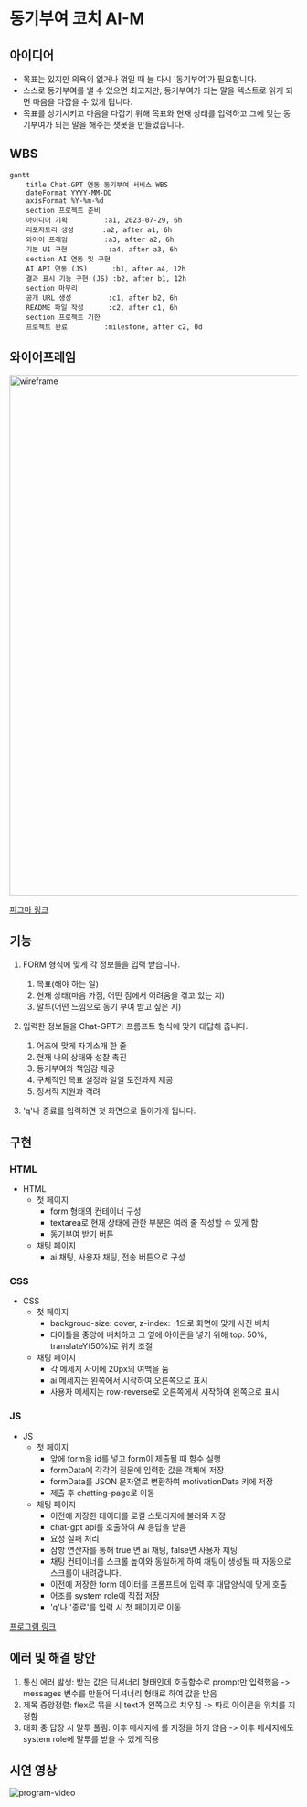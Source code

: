 # 동기부여 코치 AI-M

## 아이디어
- 목표는 있지만 의욕이 없거나 꺾일 때 늘 다시 '동기부여'가 필요합니다.
- 스스로 동기부여를 낼 수 있으면 최고지만, 동기부여가 되는 말을 텍스트로 읽게 되면 마음을 다잡을 수 있게 됩니다.
- 목표를 상기시키고 마음을 다잡기 위해 목표와 현재 상태를 입력하고 그에 맞는 동기부여가 되는 말을 해주는 챗봇을 만들었습니다.

## WBS
```mermaid
gantt
    title Chat-GPT 연동 동기부여 서비스 WBS
    dateFormat YYYY-MM-DD
    axisFormat %Y-%m-%d
    section 프로젝트 준비
    아이디어 기획         :a1, 2023-07-29, 6h
    리포지토리 생성       :a2, after a1, 6h
    와이어 프레임         :a3, after a2, 6h
    기본 UI 구현          :a4, after a3, 6h
    section AI 연동 및 구현
    AI API 연동 (JS)      :b1, after a4, 12h
    결과 표시 기능 구현 (JS) :b2, after b1, 12h
    section 마무리
    공개 URL 생성         :c1, after b2, 6h
    README 파일 작성      :c2, after c1, 6h
    section 프로젝트 기한
    프로젝트 완료         :milestone, after c2, 0d
```

## 와이어프레임
<img width="911" alt="wireframe" src="https://github.com/user-attachments/assets/e39dd143-bf47-42e6-9825-f68a19d53aff">

[피그마 링크](https://www.figma.com/design/pJDMri393hCWavvNmTVN0E/AIM?node-id=0-1&t=GxYUCK5Ys65OCrY9-1)

## 기능
1. FORM 형식에 맞게 각 정보들을 입력 받습니다.
    1. 목표(해야 하는 일)
    2. 현재 상태(마음 가짐, 어떤 점에서 어려움을 겪고 있는 지)
    3. 말투(어떤 느낌으로 동기 부여 받고 싶은 지)
      
2. 입력한 정보들을 Chat-GPT가 프롬프트 형식에 맞게 대답해 줍니다.
    1. 어조에 맞게 자기소개 한 줄
    2. 현재 나의 상태와 성찰 촉진
    3. 동기부여와 책임감 제공
    4. 구체적인 목표 설정과 일일 도전과제 제공
    5. 정서적 지원과 격려

3. 'q'나 종료를 입력하면 첫 화면으로 돌아가게 됩니다.

## 구현
### HTML
- HTML
    - 첫 페이지
        - form 형태의 컨테이너 구성
        - textarea로 현재 상태에 관한 부분은 여러 줄 작성할 수 있게 함
        - 동기부여 받기 버튼
    - 채팅 페이지
        - ai 채팅, 사용자 채팅, 전송 버튼으로 구성

### CSS
- CSS
    - 첫 페이지
        - backgroud-size: cover, z-index: -1으로 화면에 맞게 사진 배치
        - 타이틀을 중앙에 배치하고 그 옆에 아이콘을 넣기 위해 top: 50%, translateY(50%)로 위치 조절
    - 채팅 페이지
        - 각 메세지 사이에 20px의 여백을 둠
        - ai 메세지는 왼쪽에서 시작하여 오른쪽으로 표시
        - 사용자 메세지는 row-reverse로 오른쪽에서 시작하여 왼쪽으로 표시

### JS
- JS
    - 첫 페이지
        - 앞에 form을 id를 넣고 form이 제출될 때 함수 실행
        - formData에 각각의 질문에 입력한 값을 객체에 저장
        - formData를 JSON 문자열로 변환하여 motivationData 키에 저장
        - 제출 후 chatting-page로 이동
    - 채팅 페이지
        - 이전에 저장한 데이터를 로컬 스토리지에 불러와 저장
        - chat-gpt api를 호출하여 AI 응답을 받음
        - 요청 실패 처리
        - 삼항 연산자를 통해 true 면 ai 채팅, false면 사용자 채팅
        - 채팅 컨테이너를 스크롤 높이와 동일하게 하여 채팅이 생성될 때 자동으로 스크롤이 내려갑니다.
        - 이전에 저장한 form 데이터를 프롬프트에 입력 후 대답양식에 맞게 호출
        - 어조를 system role에 직접 저장
        - 'q'나 '종료'를 입력 시 첫 페이지로 이동

[프로그램 링크](https://donggyu-kim1.github.io/AI-motivation/)

## 에러 및 해결 방안
1. 통신 에러 발생: 받는 값은 딕셔너리 형태인데 호출함수로 prompt만 입력했음 -> messages 변수를 만들어 딕셔너리 형태로 하여 값을 받음
2. 제목 중앙정렬: flex로 묶을 시 text가 왼쪽으로 치우침 -> 따로 아이콘을 위치를 지정함
3. 대화 중 답장 시 말투 풀림: 이후 메세지에 롤 지정을 하지 않음 -> 이후 메세지에도 system role에 말투를 받을 수 있게 적용

## 시연 영상
![program-video](https://github.com/user-attachments/assets/ed346331-566e-4d94-b4b6-9b2e90e15407)
